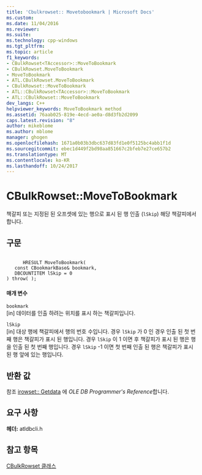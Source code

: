```yaml
---
title: 'Cbulkrowset:: Movetobookmark | Microsoft Docs'
ms.custom: 
ms.date: 11/04/2016
ms.reviewer: 
ms.suite: 
ms.technology: cpp-windows
ms.tgt_pltfrm: 
ms.topic: article
f1_keywords:
- CBulkRowset<TAccessor>::MoveToBookmark
- CBulkRowset.MoveToBookmark
- MoveToBookmark
- ATL.CBulkRowset.MoveToBookmark
- CBulkRowset::MoveToBookmark
- ATL::CBulkRowset<TAccessor>::MoveToBookmark
- ATL::CBulkRowset::MoveToBookmark
dev_langs: C++
helpviewer_keywords: MoveToBookmark method
ms.assetid: 76aab025-819e-4ecd-ae0a-d8d3fb2d2099
caps.latest.revision: "8"
author: mikeblome
ms.author: mblome
manager: ghogen
ms.openlocfilehash: 1671a0b03b3dbc637d83fd1e0f5125bc4abb1f1d
ms.sourcegitcommit: ebec1d449f2bd98aa851667c2bfeb7e27ce657b2
ms.translationtype: MT
ms.contentlocale: ko-KR
ms.lasthandoff: 10/24/2017
---
```

# <a name="cbulkrowsetmovetobookmark"></a>CBulkRowset::MoveToBookmark
책갈피 또는 지정된 된 오프셋에 있는 행으로 표시 된 행 인출 (`lSkip`) 해당 책갈피에서 합니다.  
  
## <a name="syntax"></a>구문  
  
```  
  
      HRESULT MoveToBookmark(  
   const CBookmarkBase& bookmark,  
   DBCOUNTITEM lSkip = 0   
) throw( );  
```  
  
#### <a name="parameters"></a>매개 변수  
 `bookmark`  
 [in] 데이터를 인출 하려는 위치를 표시 하는 책갈피입니다.  
  
 `lSkip`  
 [in] 대상 행에 책갈피에서 행의 번호 수입니다. 경우 `lSkip` 가 0 인 경우 인출 된 첫 번째 행은 책갈피가 표시 된 행입니다. 경우 `lSkip` 이 1 이면 후 책갈피가 표시 된 행은 행을 인출 된 첫 번째 행입니다. 경우 `lSkip` -1 이면 첫 번째 인출 된 행은 책갈피가 표시 된 행 앞에 있는 행입니다.  
  
## <a name="return-value"></a>반환 값  
 참조 [irowset:: Getdata](https://msdn.microsoft.com/en-us/library/ms716988.aspx) 에 *OLE DB Programmer's Reference*합니다.  
  
## <a name="requirements"></a>요구 사항  
 **헤더:** atldbcli.h  
  
## <a name="see-also"></a>참고 항목  
 [CBulkRowset 클래스](../../data/oledb/cbulkrowset-class.md)